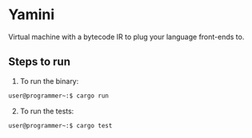# Yamini

Virtual machine with a bytecode IR to plug your language front-ends to.

## Steps to run

1. To run the binary:

```bash
user@programmer~:$ cargo run
```

2. To run the tests:

```bash
user@programmer~:$ cargo test
```